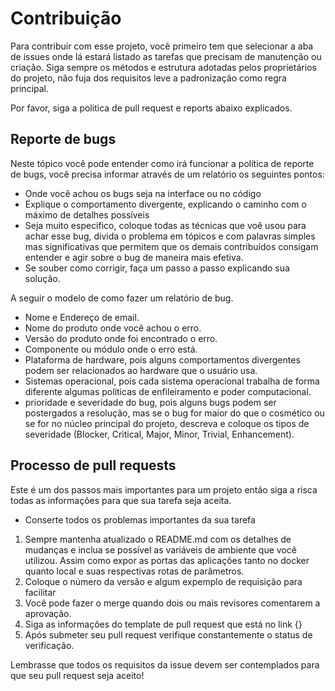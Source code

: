 # Contribuição

Para contribuir com esse projeto, você primeiro tem que selecionar a aba de issues onde lá estará listado as tarefas que precisam de manutenção ou criação. Siga sempre os métodos e estrutura adotadas pelos proprietários do projeto, não fuja dos requisitos leve a padronização como regra principal.


Por favor, siga a politica de pull request e reports abaixo explicados. 

## Reporte de bugs 

Neste tópico você pode entender como irá funcionar a política de reporte de bugs, você precisa informar através de um relatório os seguintes pontos:

- Onde você achou os bugs seja na interface ou no código
- Explique o comportamento divergente, explicando o caminho com o máximo de detalhes possíveis
- Seja muito especifico, coloque todas as técnicas que voê usou para achar esse bug, divida o problema em tópicos e com palavras simples mas significativas que permitem que os demais contribuídos consigam entender e agir sobre o bug de maneira mais efetiva.
- Se souber como corrigir, faça um passo a passo explicando sua solução.


A seguir o modelo de como fazer um relatório de bug.

- Nome e Endereço de email.
- Nome do produto onde você achou o erro.
- Versão do produto onde foi encontrado o erro.
- Componente ou módulo onde o erro está.
- Plataforma de hardware, pois alguns comportamentos divergentes podem ser relacionados ao hardware que o usuário usa.
- Sistemas operacional, pois cada sistema operacional trabalha de forma diferente algumas politicas de enfileiramento e poder computacional.
- prioridade e severidade do bug, pois alguns bugs podem ser postergados a resolução, mas se o bug for maior do que o cosmético ou se for no núcleo principal do projeto, descreva e coloque os tipos de severidade (Blocker, Critical, Major, Minor, Trivial, Enhancement).

## Processo de pull requests 

Este é um dos passos mais importantes para um projeto então siga a risca todas as informações para que sua tarefa seja aceita.

- Conserte todos os problemas importantes da sua tarefa 

1. Sempre mantenha atualizado o README.md com os detalhes de mudanças e inclua se possível as variáveis de ambiente que você utilizou. Assim como expor as portas das aplicações tanto no docker quanto local e suas respectivas rotas de parâmetros. 
2. Coloque o número da versão e algum expemplo de requisição para facilitar 
3. Você pode fazer o merge quando dois ou mais revisores comentarem a aprovação.
4. Siga as informações do template de pull request que está no link {}
5. Após submeter seu pull request verifique constantemente o status de verificação. 

Lembrasse que todos os requisitos da issue devem ser contemplados para que seu pull request seja aceito! 
